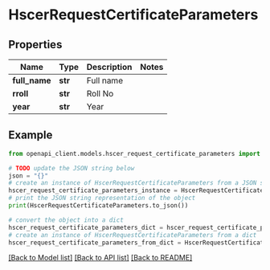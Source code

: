 # HscerRequestCertificateParameters


## Properties

Name | Type | Description | Notes
------------ | ------------- | ------------- | -------------
**full_name** | **str** | Full name | 
**rroll** | **str** | Roll No | 
**year** | **str** | Year | 

## Example

```python
from openapi_client.models.hscer_request_certificate_parameters import HscerRequestCertificateParameters

# TODO update the JSON string below
json = "{}"
# create an instance of HscerRequestCertificateParameters from a JSON string
hscer_request_certificate_parameters_instance = HscerRequestCertificateParameters.from_json(json)
# print the JSON string representation of the object
print(HscerRequestCertificateParameters.to_json())

# convert the object into a dict
hscer_request_certificate_parameters_dict = hscer_request_certificate_parameters_instance.to_dict()
# create an instance of HscerRequestCertificateParameters from a dict
hscer_request_certificate_parameters_from_dict = HscerRequestCertificateParameters.from_dict(hscer_request_certificate_parameters_dict)
```
[[Back to Model list]](../README.md#documentation-for-models) [[Back to API list]](../README.md#documentation-for-api-endpoints) [[Back to README]](../README.md)


